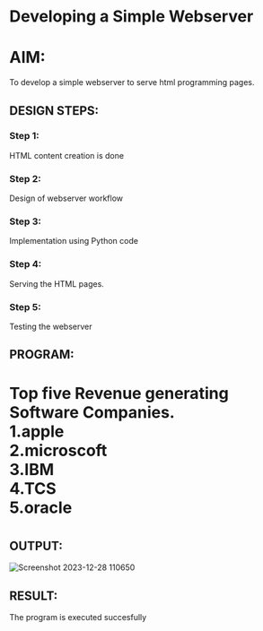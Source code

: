 # Developing a Simple Webserver

# AIM:

To develop a simple webserver to serve html programming pages.

## DESIGN STEPS:

### Step 1:

HTML content creation is done

### Step 2:

Design of webserver workflow

### Step 3:

Implementation using Python code

### Step 4:

Serving the HTML pages.

### Step 5:

Testing the webserver

## PROGRAM:
<html>
       <body>
            <h1>
                Top five Revenue generating Software Companies.<br>
                1.apple<br>
                2.microscoft<br>
                3.IBM<br>
                4.TCS<br>
                5.oracle<br>
            <h1>
        </body>
</html>

## OUTPUT:
![Screenshot 2023-12-28 110650](https://github.com/23002824/webserver/assets/151514009/33281de1-8476-4d51-b84d-80c05c4be0a9)


## RESULT:
The program is executed succesfully
